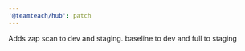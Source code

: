 ```yaml
---
'@teamteach/hub': patch
---
```


Adds zap scan to dev and staging. baseline to dev and full to staging
